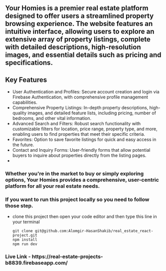 ## Your Homies is a premier real estate platform designed to offer users a streamlined property browsing experience. The website features an intuitive interface, allowing users to explore an extensive array of property listings, complete with detailed descriptions, high-resolution images, and essential details such as pricing and specifications.

## Key Features
- User Authentication and Profiles: Secure account creation and login via Firebase Authentication, with comprehensive profile management capabilities.
- Comprehensive Property Listings: In-depth property descriptions, high-quality images, and detailed feature lists, including pricing, number of bedrooms, and other vital information.
- Advanced Search and Filters: Robust search functionality with customizable filters for location, price range, property type, and more, enabling users to find properties that meet their specific criteria.
- Favorites: Option to save favorite listings for quick and easy access in the future.
- Contact and Inquiry Forms: User-friendly forms that allow potential buyers to inquire about properties directly from the listing pages.
- 
### Whether you're in the market to buy or simply exploring options, Your Homies provides a comprehensive, user-centric platform for all your real estate needs.


### If you want to run this project locally so you need to follow those step.
- clone this project then open your code editor and then type this line in your terminal
  ```node
  git clone git@github.com:Alomgir-HasanShakib/real_estate_react-project.git
  npm install
  npm run dev

<h3>Live Link - https://real-estate-projects-b8839.firebaseapp.com/</h3> 
